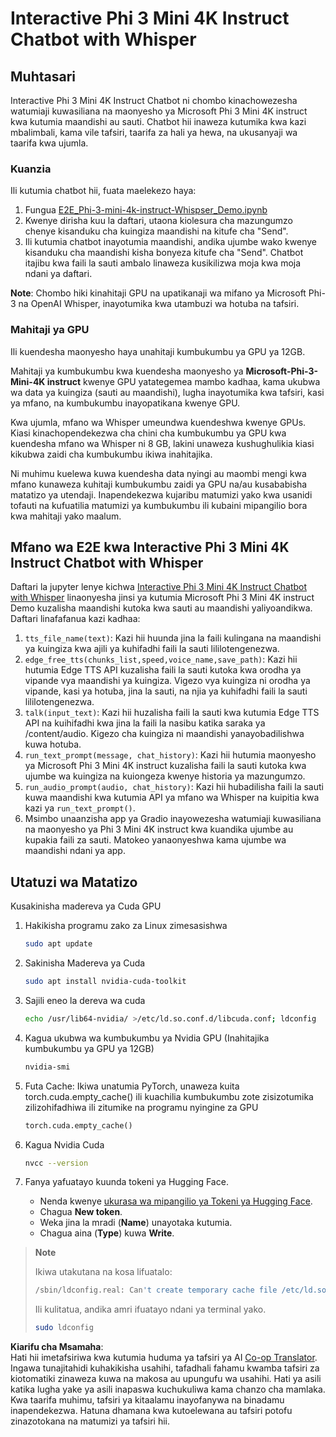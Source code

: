 <!--
CO_OP_TRANSLATOR_METADATA:
{
  "original_hash": "006e8cf75211d3297f24e1b22e38955f",
  "translation_date": "2025-07-17T02:21:41+00:00",
  "source_file": "md/02.Application/01.TextAndChat/Phi3/E2E_Phi-3-mini_with_whisper.md",
  "language_code": "sw"
}
-->
# Interactive Phi 3 Mini 4K Instruct Chatbot with Whisper

## Muhtasari

Interactive Phi 3 Mini 4K Instruct Chatbot ni chombo kinachowezesha watumiaji kuwasiliana na maonyesho ya Microsoft Phi 3 Mini 4K instruct kwa kutumia maandishi au sauti. Chatbot hii inaweza kutumika kwa kazi mbalimbali, kama vile tafsiri, taarifa za hali ya hewa, na ukusanyaji wa taarifa kwa ujumla.

### Kuanzia

Ili kutumia chatbot hii, fuata maelekezo haya:

1. Fungua [E2E_Phi-3-mini-4k-instruct-Whispser_Demo.ipynb](https://github.com/microsoft/Phi-3CookBook/blob/main/code/06.E2E/E2E_Phi-3-mini-4k-instruct-Whispser_Demo.ipynb)
2. Kwenye dirisha kuu la daftari, utaona kiolesura cha mazungumzo chenye kisanduku cha kuingiza maandishi na kitufe cha "Send".
3. Ili kutumia chatbot inayotumia maandishi, andika ujumbe wako kwenye kisanduku cha maandishi kisha bonyeza kitufe cha "Send". Chatbot itajibu kwa faili la sauti ambalo linaweza kusikilizwa moja kwa moja ndani ya daftari.

**Note**: Chombo hiki kinahitaji GPU na upatikanaji wa mifano ya Microsoft Phi-3 na OpenAI Whisper, inayotumika kwa utambuzi wa hotuba na tafsiri.

### Mahitaji ya GPU

Ili kuendesha maonyesho haya unahitaji kumbukumbu ya GPU ya 12GB.

Mahitaji ya kumbukumbu kwa kuendesha maonyesho ya **Microsoft-Phi-3-Mini-4K instruct** kwenye GPU yatategemea mambo kadhaa, kama ukubwa wa data ya kuingiza (sauti au maandishi), lugha inayotumika kwa tafsiri, kasi ya mfano, na kumbukumbu inayopatikana kwenye GPU.

Kwa ujumla, mfano wa Whisper umeundwa kuendeshwa kwenye GPUs. Kiasi kinachopendekezwa cha chini cha kumbukumbu ya GPU kwa kuendesha mfano wa Whisper ni 8 GB, lakini unaweza kushughulikia kiasi kikubwa zaidi cha kumbukumbu ikiwa inahitajika.

Ni muhimu kuelewa kuwa kuendesha data nyingi au maombi mengi kwa mfano kunaweza kuhitaji kumbukumbu zaidi ya GPU na/au kusababisha matatizo ya utendaji. Inapendekezwa kujaribu matumizi yako kwa usanidi tofauti na kufuatilia matumizi ya kumbukumbu ili kubaini mipangilio bora kwa mahitaji yako maalum.

## Mfano wa E2E kwa Interactive Phi 3 Mini 4K Instruct Chatbot with Whisper

Daftari la jupyter lenye kichwa [Interactive Phi 3 Mini 4K Instruct Chatbot with Whisper](https://github.com/microsoft/Phi-3CookBook/blob/main/code/06.E2E/E2E_Phi-3-mini-4k-instruct-Whispser_Demo.ipynb) linaonyesha jinsi ya kutumia Microsoft Phi 3 Mini 4K instruct Demo kuzalisha maandishi kutoka kwa sauti au maandishi yaliyoandikwa. Daftari linafafanua kazi kadhaa:

1. `tts_file_name(text)`: Kazi hii huunda jina la faili kulingana na maandishi ya kuingiza kwa ajili ya kuhifadhi faili la sauti lililotengenezwa.
1. `edge_free_tts(chunks_list,speed,voice_name,save_path)`: Kazi hii hutumia Edge TTS API kuzalisha faili la sauti kutoka kwa orodha ya vipande vya maandishi ya kuingiza. Vigezo vya kuingiza ni orodha ya vipande, kasi ya hotuba, jina la sauti, na njia ya kuhifadhi faili la sauti lililotengenezwa.
1. `talk(input_text)`: Kazi hii huzalisha faili la sauti kwa kutumia Edge TTS API na kuihifadhi kwa jina la faili la nasibu katika saraka ya /content/audio. Kigezo cha kuingiza ni maandishi yanayobadilishwa kuwa hotuba.
1. `run_text_prompt(message, chat_history)`: Kazi hii hutumia maonyesho ya Microsoft Phi 3 Mini 4K instruct kuzalisha faili la sauti kutoka kwa ujumbe wa kuingiza na kuiongeza kwenye historia ya mazungumzo.
1. `run_audio_prompt(audio, chat_history)`: Kazi hii hubadilisha faili la sauti kuwa maandishi kwa kutumia API ya mfano wa Whisper na kuipitia kwa kazi ya `run_text_prompt()`.
1. Msimbo unaanzisha app ya Gradio inayowezesha watumiaji kuwasiliana na maonyesho ya Phi 3 Mini 4K instruct kwa kuandika ujumbe au kupakia faili za sauti. Matokeo yanaonyeshwa kama ujumbe wa maandishi ndani ya app.

## Utatuzi wa Matatizo

Kusakinisha madereva ya Cuda GPU

1. Hakikisha programu zako za Linux zimesasishwa

    ```bash
    sudo apt update
    ```

1. Sakinisha Madereva ya Cuda

    ```bash
    sudo apt install nvidia-cuda-toolkit
    ```

1. Sajili eneo la dereva wa cuda

    ```bash
    echo /usr/lib64-nvidia/ >/etc/ld.so.conf.d/libcuda.conf; ldconfig
    ```

1. Kagua ukubwa wa kumbukumbu ya Nvidia GPU (Inahitajika kumbukumbu ya GPU ya 12GB)

    ```bash
    nvidia-smi
    ```

1. Futa Cache: Ikiwa unatumia PyTorch, unaweza kuita torch.cuda.empty_cache() ili kuachilia kumbukumbu zote zisizotumika zilizohifadhiwa ili zitumike na programu nyingine za GPU

    ```python
    torch.cuda.empty_cache() 
    ```

1. Kagua Nvidia Cuda

    ```bash
    nvcc --version
    ```

1. Fanya yafuatayo kuunda tokeni ya Hugging Face.

    - Nenda kwenye [ukurasa wa mipangilio ya Tokeni ya Hugging Face](https://huggingface.co/settings/tokens?WT.mc_id=aiml-137032-kinfeylo).
    - Chagua **New token**.
    - Weka jina la mradi (**Name**) unayotaka kutumia.
    - Chagua aina (**Type**) kuwa **Write**.

> **Note**
>
> Ikiwa utakutana na kosa lifuatalo:
>
> ```bash
> /sbin/ldconfig.real: Can't create temporary cache file /etc/ld.so.cache~: Permission denied 
> ```
>
> Ili kulitatua, andika amri ifuatayo ndani ya terminal yako.
>
> ```bash
> sudo ldconfig
> ```

**Kiarifu cha Msamaha**:  
Hati hii imetafsiriwa kwa kutumia huduma ya tafsiri ya AI [Co-op Translator](https://github.com/Azure/co-op-translator). Ingawa tunajitahidi kuhakikisha usahihi, tafadhali fahamu kwamba tafsiri za kiotomatiki zinaweza kuwa na makosa au upungufu wa usahihi. Hati ya asili katika lugha yake ya asili inapaswa kuchukuliwa kama chanzo cha mamlaka. Kwa taarifa muhimu, tafsiri ya kitaalamu inayofanywa na binadamu inapendekezwa. Hatuna dhamana kwa kutoelewana au tafsiri potofu zinazotokana na matumizi ya tafsiri hii.